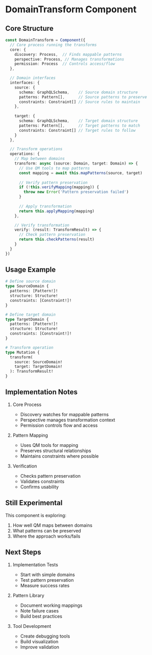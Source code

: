 # DomainTransform Component

## Core Structure

```typescript
const DomainTransform = Component({
  // Core process running the transforms
  core: {
    discovery: Process,  // Finds mappable patterns
    perspective: Process, // Manages transformations
    permission: Process  // Controls access/flow
  },

  // Domain interfaces
  interfaces: {
    source: {
      schema: GraphQLSchema,    // Source domain structure
      patterns: Pattern[],      // Source patterns to preserve
      constraints: Constraint[] // Source rules to maintain
    },
    
    target: {
      schema: GraphQLSchema,    // Target domain structure
      patterns: Pattern[],      // Target patterns to match
      constraints: Constraint[] // Target rules to follow
    }
  },

  // Transform operations
  operations: {
    // Map between domains
    transform: async (source: Domain, target: Domain) => {
      // Use QM tools to map patterns
      const mapping = await this.mapPatterns(source, target)
      
      // Verify pattern preservation
      if (!this.verifyMapping(mapping)) {
        throw new Error('Pattern preservation failed')
      }
      
      // Apply transformation
      return this.applyMapping(mapping)
    },

    // Verify transformation
    verify: (result: TransformResult) => {
      // Check pattern preservation
      return this.checkPatterns(result)
    }
  }
})
```

## Usage Example

```graphql
# Define source domain
type SourceDomain {
  patterns: [Pattern!]!
  structure: Structure!
  constraints: [Constraint!]!
}

# Define target domain
type TargetDomain {
  patterns: [Pattern!]!
  structure: Structure!
  constraints: [Constraint!]!
}

# Transform operation
type Mutation {
  transform(
    source: SourceDomain!
    target: TargetDomain!
  ): TransformResult!
}
```

## Implementation Notes

1. Core Process
    - Discovery watches for mappable patterns
    - Perspective manages transformation context
    - Permission controls flow and access

2. Pattern Mapping
    - Uses QM tools for mapping
    - Preserves structural relationships
    - Maintains constraints where possible

3. Verification
    - Checks pattern preservation
    - Validates constraints
    - Confirms usability

## Still Experimental

This component is exploring:

1. How well QM maps between domains
2. What patterns can be preserved
3. Where the approach works/fails

## Next Steps

1. Implementation Tests
    - Start with simple domains
    - Test pattern preservation
    - Measure success rates

2. Pattern Library
    - Document working mappings
    - Note failure cases
    - Build best practices

3. Tool Development
    - Create debugging tools
    - Build visualization
    - Improve validation